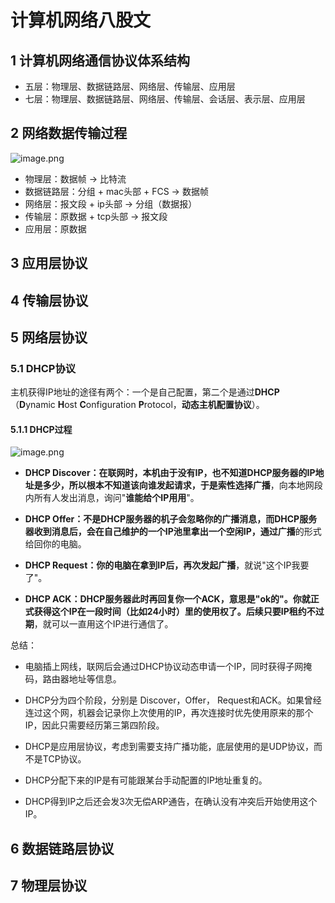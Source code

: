 # 计算机网络八股文
## 1 计算机网络通信协议体系结构
* 五层：物理层、数据链路层、网络层、传输层、应用层
* 七层：物理层、数据链路层、网络层、传输层、会话层、表示层、应用层
## 2 网络数据传输过程

![image.png](https://p1-juejin.byteimg.com/tos-cn-i-k3u1fbpfcp/316f9ee0c84e41afa6efa96fefa15e90~tplv-k3u1fbpfcp-jj-mark:0:0:0:0:q75.image#?w=554&h=370&s=821699&e=png&b=e9edf0)
* 物理层：数据帧 -> 比特流
* 数据链路层：分组 + mac头部 + FCS -> 数据帧
* 网络层：报文段 + ip头部 -> 分组（数据报）
* 传输层：原数据 + tcp头部 -> 报文段
* 应用层：原数据
## 3 应用层协议
## 4 传输层协议
## 5 网络层协议
### 5.1 DHCP协议
主机获得IP地址的途径有两个：一个是自己配置，第二个是通过**DHCP**（**D**ynamic **H**ost **C**onfiguration **P**rotocol，**动态主机配置协议**）。
#### 5.1.1 DHCP过程

![image.png](https://p1-juejin.byteimg.com/tos-cn-i-k3u1fbpfcp/2921b90fcb7849a399d80da5d077bd9e~tplv-k3u1fbpfcp-jj-mark:0:0:0:0:q75.image#?w=554&h=150&s=333169&e=png&b=eef0f2)

- **DHCP Discover：在联网时，本机由于没有IP，也不知道DHCP服务器的IP地址是多少，所以根本不知道该向谁发起请求，于是索性选择广播**，向本地网段内所有人发出消息，询问"**谁能给个IP用用**"。

- **DHCP Offer：不是DHCP服务器的机子会忽略你的广播消息，而DHCP服务器收到消息后，会在自己维护的一个IP池里拿出一个空闲IP，通过广播**的形式给回你的电脑。

- **DHCP Request：你的电脑在拿到IP后，再次发起广播**，就说"这个IP我要了"。

- **DHCP ACK：DHCP服务器此时再回复你一个ACK，意思是"ok的"。你就正式获得这个IP在一段时间（比如24小时）里的使用权了。后续只要IP租约不过期**，就可以一直用这个IP进行通信了。

总结：

- 电脑插上网线，联网后会通过DHCP协议动态申请一个IP，同时获得子网掩码，路由器地址等信息。

- DHCP分为四个阶段，分别是 Discover，Offer， Request和ACK。如果曾经连过这个网，机器会记录你上次使用的IP，再次连接时优先使用原来的那个IP，因此只需要经历第三第四阶段。

- DHCP是应用层协议，考虑到需要支持广播功能，底层使用的是UDP协议，而不是TCP协议。

- DHCP分配下来的IP是有可能跟某台手动配置的IP地址重复的。

- DHCP得到IP之后还会发3次无偿ARP通告，在确认没有冲突后开始使用这个IP。
## 6 数据链路层协议
## 7 物理层协议


